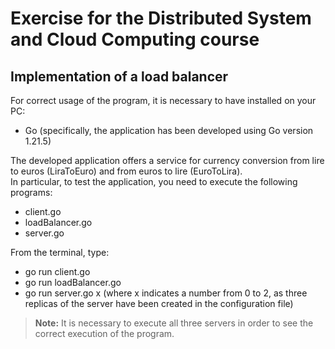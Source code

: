# Exercise for the Distributed System and Cloud Computing course
## Implementation of a load balancer
For correct usage of the program, it is necessary to have installed on your PC:
- Go (specifically, the application has been developed using Go version 1.21.5)

The developed application offers a service for currency conversion from lire to euros (LiraToEuro) and from euros to lire (EuroToLira).  
In particular, to test the application, you need to execute the following programs:
- client.go
- loadBalancer.go
- server.go
  
From the terminal, type:
- go run client.go
- go run loadBalancer.go
- go run server.go x (where x indicates a number from 0 to 2, as three replicas of the server have been created in the configuration file)

> **Note:** It is necessary to execute all three servers in order to see the correct execution of the program.
